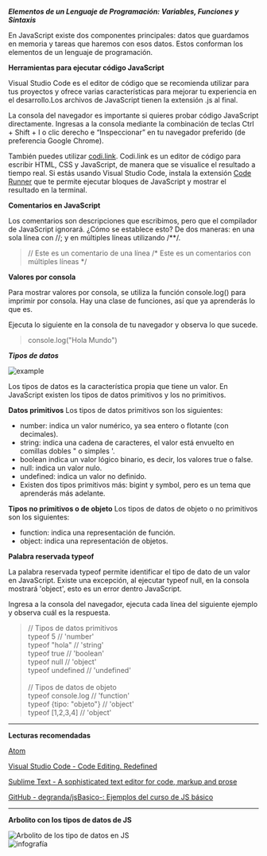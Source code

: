 ***Elementos de un Lenguaje de Programación: Variables, Funciones y Sintaxis***

En JavaScript existe dos componentes principales: datos que guardamos en memoria y tareas que haremos con esos datos. Estos conforman los elementos de un lenguaje de programación.

**Herramientas para ejecutar código JavaScript**

Visual Studio Code es el editor de código que se recomienda utilizar para tus proyectos y ofrece varias características para mejorar tu experiencia en el desarrollo.Los archivos de JavaScript tienen la extensión .js al final.

La consola del navegador es importante si quieres probar código JavaScript directamente. Ingresas a la consola mediante la combinación de teclas Ctrl + Shift + I o clic derecho e “Inspeccionar” en tu navegador preferido (de preferencia Google Chrome).

También puedes utilizar [codi.link](https://codi.link/). Codi.link es un editor de código para escribir HTML, CSS y JavaScript, de manera que se visualice el resultado a tiempo real. Si estás usando Visual Studio Code, instala la extensión [Code Runner](https://marketplace.visualstudio.com/items?itemName=formulahendry.code-runner) que te permite ejecutar bloques de JavaScript y mostrar el resultado en la terminal.

**Comentarios en JavaScript**

Los comentarios son descripciones que escribimos, pero que el compilador de JavaScript ignorará. ¿Cómo se establece esto? De dos maneras: en una sola línea con //; y en múltiples líneas utilizando /**/.

>// Este es un comentario de una línea
>/*
>Este es un comentarios
>con múltiples líneas
>*/

**Valores por consola**

Para mostrar valores por consola, se utiliza la función console.log() para imprimir por consola. Hay una clase de funciones, así que ya aprenderás lo que es.

Ejecuta lo siguiente en la consola de tu navegador y observa lo que sucede.

>console.log("Hola Mundo")

***Tipos de datos***

![example](https://static.platzi.com/media/user_upload/1-07d74822-2339-4e2b-bda9-e38d4403fdb0.jpg)

Los tipos de datos es la característica propia que tiene un valor. En JavaScript existen los tipos de datos primitivos y los no primitivos.

**Datos primitivos**
Los tipos de datos primitivos son los siguientes:

- number: indica un valor numérico, ya sea entero o flotante (con decimales).
- string: indica una cadena de caracteres, el valor está envuelto en comillas dobles " o simples '.
- boolean indica un valor lógico binario, es decir, los valores true o false.
- null: indica un valor nulo.
- undefined: indica un valor no definido.
- Existen dos tipos primitivos más: bigint y symbol, pero es un tema que aprenderás más adelante.

**Tipos no primitivos o de objeto**
Los tipos de datos de objeto o no primitivos son los siguientes:

- function: indica una representación de función.
- object: indica una representación de objetos.

**Palabra reservada typeof**

La palabra reservada typeof permite identificar el tipo de dato de un valor en JavaScript. Existe una excepción, al ejecutar typeof null, en la consola mostrará 'object', esto es un error dentro JavaScript.

Ingresa a la consola del navegador, ejecuta cada línea del siguiente ejemplo y observa cuál es la respuesta.

>// Tipos de datos primitivos <br>
>typeof 5  // 'number' <br>
>typeof "hola" // 'string' <br>
>typeof true  // 'boolean' <br>
>typeof null  // 'object' <br>
>typeof undefined // 'undefined' <br>
> <br>
>// Tipos de datos de objeto <br>
>typeof console.log  // 'function' <br>
>typeof {tipo: "objeto"} // 'object' <br>
>typeof [1,2,3,4]  // 'object' <br>

----------------------------------------------------------------
**Lecturas recomendadas**

[Atom](https://atom.io)

[Visual Studio Code - Code Editing. Redefined](https://code.visualstudio.com)

[Sublime Text - A sophisticated text editor for code, markup and prose](https://www.sublimetext.com/)

[GitHub - degranda/jsBasico-: Ejemplos del curso de JS básico](https://github.com/degranda/jsBasico)

----------------------------------------------------------------
**Arbolito con los tipos de datos de JS**

![Arbolito de los tipo de datos en JS](https://static.platzi.com/media/user_upload/CU01112E_1-f9d2b6fc-f60c-4bf4-a61d-6bf9df36b268.jpg)
<br>
![infografía](https://static.platzi.com/media/user_upload/169c0df8121445d6c2848875d91521c7-f6097583-9431-489d-ba3d-263cfdb5e7e9.jpg)
<br>